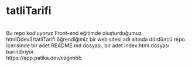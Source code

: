 # tatliTarifi
<br>
Bu repo kodluyoruz Front-end eğitimde oluşturduğumuz htmlOdev3/tatliTarifi öğrendiğimiz bir web sitesi adı altında dördüncü repo. İçerisinde bir adet README.md dosyası, bir adet index.html dosyası barındırıyor.
<br>
https://app.patika.dev/ezgimbb
